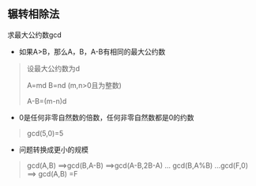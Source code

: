 ## 辗转相除法

求最大公约数gcd

- 如果A>B，那么A，B，A-B有相同的最大公约数

> 设最大公约数为d
>
> A=md  B=nd (m,n>0且为整数)
>
> A-B=(m-n)d

- 0是任何非零自然数的倍数，任何非零自然数都是0的约数

>  gcd(5,0)=5

- 问题转换成更小的规模

> gcd(A,B) ==>gcd(B,A-B) ==>gcd(A-B,2B-A)  ... gcd(B,A%B) ...gcd(F,0) ==> gcd(A,B) =F

